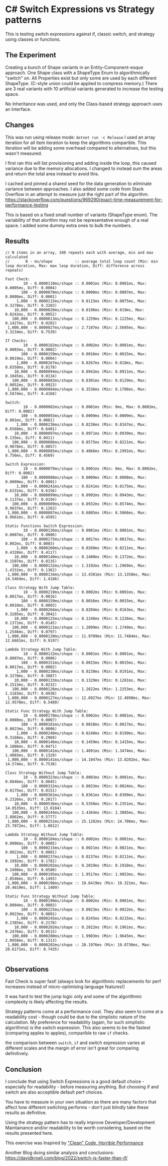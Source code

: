 # C# Switch Expressions vs Strategy patterns #
This is testing switch expressions against if, classic switch, and strategy using classes or functions.

## The Experiment ##

Creating a bunch of Shape variants in an Entity-Component-esque approach. One Shape class with a ShapeType Enum to algorithmically "switch" on. All Properties exist but only some are used by each different ShapeType. (C-style union could be applied to compress memory.) There are 3 real variants with 10 artificial variants generated to increase the testing space.

No Inheritance was used, and only the Class-based strategy approach uses an Interface.

## Changes ##

This was run using release mode:  `dotnet run -c Release`
I used an array iteration for all item iteration to keep the algorithms comparible. This iteration will be adding some
overhead compared to alternatives, but this wasn't measured.

I first ran this will  list provisioning and adding inside the loop, this caused variance due to the memory
allocations. I changed to instead sum the areas and return the total area instead to avoid this.

I cached and pinned a shared seed for the data generation to eliminate variance between approaches. I also added some
code from Stack Overflow in an attempt to measure just the right part of the algorithm.
https://stackoverflow.com/questions/969290/exact-time-measurement-for-performance-testing

This is based on a fixed small number of variants (ShapeType enum). The variability of that alorithm may not be
representative enough of a real space. I added some dummy extra ones to bulk the numbers.

## Results ##

```
// N items in an array, 100 repeats each with average, min and max calculated
//       N - ms/shape          :: average total loop count (Min: min loop duration, Max: max loop duration, Diff: difference across repeats)

Fast Check:
        10 - 0.0000110ms/shape :: 0.0001ms (Min: 0.0001ms, Max: 0.0005ms, Diff: 0.0004)
       100 - 0.0000078ms/shape :: 0.0008ms (Min: 0.0007ms, Max: 0.0008ms, Diff: 0.0001)
     1,000 - 0.0000115ms/shape :: 0.0115ms (Min: 0.0075ms, Max: 0.3278ms, Diff: 0.3203)
    10,000 - 0.0000020ms/shape :: 0.0196ms (Min: 0.019ms, Max: 0.0242ms, Diff: 0.0052)
   100,000 - 0.0000013ms/shape :: 0.1259ms (Min: 0.1225ms, Max: 0.1427ms, Diff: 0.0202)
 1,000,000 - 0.0000027ms/shape :: 2.7107ms (Min: 2.5695ms, Max: 3.3234ms, Diff: 0.7539)

If Checks:
        10 - 0.0000182ms/shape :: 0.0002ms (Min: 0.0001ms, Max: 0.0003ms, Diff: 0.0002)
       100 - 0.0000159ms/shape :: 0.0016ms (Min: 0.0015ms, Max: 0.0019ms, Diff: 0.0004)
     1,000 - 0.0000267ms/shape :: 0.0267ms (Min: 0.018ms, Max: 0.8358ms, Diff: 0.8178)
    10,000 - 0.0000094ms/shape :: 0.0942ms (Min: 0.0911ms, Max: 0.1045ms, Diff: 0.0134)
   100,000 - 0.0000083ms/shape :: 0.8301ms (Min: 0.8129ms, Max: 0.9052ms, Diff: 0.0923)
 1,000,000 - 0.0000084ms/shape :: 8.3536ms (Min: 8.1706ms, Max: 8.5874ms, Diff: 0.4168)

Switch:
        10 - 0.0000082ms/shape :: 0.0001ms (Min: 0ms, Max: 0.0002ms, Diff: 0.0002)
       100 - 0.0000093ms/shape :: 0.0009ms (Min: 0.0009ms, Max: 0.001ms, Diff: 0.0001)
     1,000 - 0.0000236ms/shape :: 0.0236ms (Min: 0.0167ms, Max: 0.6568ms, Diff: 0.6401)
    10,000 - 0.0000097ms/shape :: 0.0971ms (Min: 0.0939ms, Max: 0.135ms, Diff: 0.0411)
   100,000 - 0.0000086ms/shape :: 0.8575ms (Min: 0.8221ms, Max: 0.9078ms, Diff: 0.0857)
 1,000,000 - 0.0000085ms/shape :: 8.4866ms (Min: 8.2991ms, Max: 8.756ms, Diff: 0.4569)

Switch Expression:
        10 - 0.0000079ms/shape :: 0.0001ms (Min: 0ms, Max: 0.0002ms, Diff: 0.0002)
       100 - 0.0000088ms/shape :: 0.0009ms (Min: 0.0008ms, Max: 0.0009ms, Diff: 0.0001)
     1,000 - 0.0000241ms/shape :: 0.0241ms (Min: 0.0175ms, Max: 0.6331ms, Diff: 0.6156)
    10,000 - 0.0000099ms/shape :: 0.0992ms (Min: 0.0943ms, Max: 0.1137ms, Diff: 0.0194)
   100,000 - 0.0000089ms/shape :: 0.8932ms (Min: 0.8574ms, Max: 0.9837ms, Diff: 0.1263)
 1,000,000 - 0.0000087ms/shape :: 8.6805ms (Min: 8.5066ms, Max: 8.9661ms, Diff: 0.4595)

Static Functions Switch Expression:
        10 - 0.0000126ms/shape :: 0.0001ms (Min: 0.0001ms, Max: 0.0007ms, Diff: 0.0006)
       100 - 0.0000175ms/shape :: 0.0017ms (Min: 0.0017ms, Max: 0.002ms, Diff: 0.0003)
     1,000 - 0.0000260ms/shape :: 0.0260ms (Min: 0.0211ms, Max: 0.4328ms, Diff: 0.4117)
    10,000 - 0.0000140ms/shape :: 0.1400ms (Min: 0.1372ms, Max: 0.1507ms, Diff: 0.0135)
   100,000 - 0.0000132ms/shape :: 1.3192ms (Min: 1.2969ms, Max: 1.4331ms, Diff: 0.1362)
 1,000,000 - 0.0000134ms/shape :: 13.4381ms (Min: 13.1358ms, Max: 14.5464ms, Diff: 1.4106)

Class Strategy With Jump Table:
        10 - 0.0000219ms/shape :: 0.0002ms (Min: 0.0001ms, Max: 0.0017ms, Diff: 0.0016)
       100 - 0.0000159ms/shape :: 0.0016ms (Min: 0.0015ms, Max: 0.0018ms, Diff: 0.0003)
     1,000 - 0.0000204ms/shape :: 0.0204ms (Min: 0.0163ms, Max: 0.3205ms, Diff: 0.3042)
    10,000 - 0.0000125ms/shape :: 0.1246ms (Min: 0.1226ms, Max: 0.1371ms, Diff: 0.0145)
   100,000 - 0.0000121ms/shape :: 1.2099ms (Min: 1.1749ms, Max: 1.2546ms, Diff: 0.0797)
 1,000,000 - 0.0000120ms/shape :: 11.9709ms (Min: 11.7484ms, Max: 12.6681ms, Diff: 0.9197)

Lambda Strategy With Jump Table:
        10 - 0.0000132ms/shape :: 0.0001ms (Min: 0.0001ms, Max: 0.0007ms, Diff: 0.0006)
       100 - 0.0000151ms/shape :: 0.0015ms (Min: 0.0015ms, Max: 0.0017ms, Diff: 0.0002)
     1,000 - 0.0000230ms/shape :: 0.0230ms (Min: 0.0191ms, Max: 0.3278ms, Diff: 0.3087)
    10,000 - 0.0000133ms/shape :: 0.1329ms (Min: 0.1281ms, Max: 0.1513ms, Diff: 0.0232)
   100,000 - 0.0000126ms/shape :: 1.2622ms (Min: 1.2253ms, Max: 1.3183ms, Diff: 0.0930)
 1,000,000 - 0.0000127ms/shape :: 12.6927ms (Min: 12.4098ms, Max: 12.9578ms, Diff: 0.5480)

Static Func Strategy With Jump Table:
        10 - 0.0000170ms/shape :: 0.0002ms (Min: 0.0001ms, Max: 0.0008ms, Diff: 0.0007)
       100 - 0.0000181ms/shape :: 0.0018ms (Min: 0.0017ms, Max: 0.0023ms, Diff: 0.0006)
     1,000 - 0.0000240ms/shape :: 0.0240ms (Min: 0.0199ms, Max: 0.3168ms, Diff: 0.2969)
    10,000 - 0.0000146ms/shape :: 0.1459ms (Min: 0.1415ms, Max: 0.1886ms, Diff: 0.0471)
   100,000 - 0.0000141ms/shape :: 1.4091ms (Min: 1.3474ms, Max: 1.4803ms, Diff: 0.1329)
 1,000,000 - 0.0000141ms/shape :: 14.1047ms (Min: 13.8202ms, Max: 14.574ms, Diff: 0.7538)

Class Strategy Without Jump Table:
        10 - 0.0000323ms/shape :: 0.0003ms (Min: 0.0001ms, Max: 0.0046ms, Diff: 0.0045)
       100 - 0.0000332ms/shape :: 0.0033ms (Min: 0.0024ms, Max: 0.0175ms, Diff: 0.0151)
     1,000 - 0.0000361ms/shape :: 0.0361ms (Min: 0.0309ms, Max: 0.2326ms, Diff: 0.2017)
    10,000 - 0.0000536ms/shape :: 0.5356ms (Min: 0.2351ms, Max: 14.0535ms, Diff: 13.8184)
   100,000 - 0.0000244ms/shape :: 2.4364ms (Min: 2.3085ms, Max: 2.8862ms, Diff: 0.5777)
 1,000,000 - 0.0000251ms/shape :: 25.1282ms (Min: 24.706ms, Max: 25.7872ms, Diff: 1.0812)

Lambda Strategy Without Jump Table:
        10 - 0.0000184ms/shape :: 0.0002ms (Min: 0.0001ms, Max: 0.0006ms, Diff: 0.0005)
       100 - 0.0000215ms/shape :: 0.0021ms (Min: 0.0021ms, Max: 0.0022ms, Diff: 0.0001)
     1,000 - 0.0000237ms/shape :: 0.0237ms (Min: 0.0211ms, Max: 0.1992ms, Diff: 0.1781)
    10,000 - 0.0000202ms/shape :: 0.2019ms (Min: 0.1918ms, Max: 0.2498ms, Diff: 0.0580)
   100,000 - 0.0000195ms/shape :: 1.9517ms (Min: 1.9053ms, Max: 2.0546ms, Diff: 0.1493)
 1,000,000 - 0.0000196ms/shape :: 19.6419ms (Min: 19.321ms, Max: 20.4619ms, Diff: 1.1409)

Static Func Strategy Without Jump Table:
        10 - 0.0000190ms/shape :: 0.0002ms (Min: 0.0001ms, Max: 0.0004ms, Diff: 0.0003)
       100 - 0.0000225ms/shape :: 0.0023ms (Min: 0.0022ms, Max: 0.0023ms, Diff: 0.0001)
     1,000 - 0.0000245ms/shape :: 0.0245ms (Min: 0.0215ms, Max: 0.2385ms, Diff: 0.2170)
    10,000 - 0.0000202ms/shape :: 0.2022ms (Min: 0.1961ms, Max: 0.2476ms, Diff: 0.0515)
   100,000 - 0.0000200ms/shape :: 1.9983ms (Min: 1.9645ms, Max: 2.0958ms, Diff: 0.1313)
 1,000,000 - 0.0000202ms/shape :: 20.1976ms (Min: 19.8736ms, Max: 20.6171ms, Diff: 0.7435)


```

## Observations ##

Fast Check is super fast! (always look for algorithmic replacements for perf increases instead of micro-optimising language features!)

It was hard to test the jump logic only and some of the algorithmic complexity is likely affecting the results.

Strategy patterns come at a performance cost. They also seem to come at a readability cost - though could be due to the simplistic nature of the calculation.
My preference for readability (again, for such simplistic algorithms) is the switch expression. This also seems to be the fastest (comparing apples to apples), comparible to raw `if` checks.

the comparison between `switch`, `if` and switch expression varies at different scales and the margin of error isn't great for comparing definitively.

## Conclusion ##

I conclude that using Switch Expressions is a good default choice - especially for readability - before measuring anything. But choosing if and switch are also acceptible default perf choices.

You have to measure in your own situation as there are many factors that affect how different switching performs - don't just blindly take these results as definitive.

Using the strategy pattern has to really improve Developer/Development Maintainance and/or readability to be worth considering, based on the results presented here.


This exercise was Inspired by ["Clean" Code, Horrible Performance](https://www.computerenhance.com/p/clean-code-horrible-performance)

Another Blog doing similar analysis and conclusions: https://davidkroell.com/blog/2022/switch-is-faster-than-if/